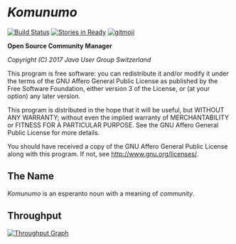 *Komunumo*
==========

[![Build Status](https://travis-ci.org/komunumo/komunumo-server.svg?branch=master)](https://travis-ci.org/komunumo/komunumo-server) [![Stories in Ready](https://badge.waffle.io/komunumo/komunumo-server.png?label=ready&title=ready)](http://waffle.io/komunumo/komunumo-server) [![gitmoji](https://img.shields.io/badge/gitmoji-%20😜%20😍-FFDD67.svg)](https://gitmoji.carloscuesta.me)

**Open Source Community Manager**

*Copyright (C) 2017 Java User Group Switzerland*

This program is free software: you can redistribute it and/or modify it under the terms of the GNU Affero General Public License as published by the Free Software Foundation, either version 3 of the License, or (at your option) any later version.

This program is distributed in the hope that it will be useful, but WITHOUT ANY WARRANTY; without even the implied warranty of MERCHANTABILITY or FITNESS FOR A PARTICULAR PURPOSE. See the GNU Affero General Public License for more details.

You should have received a copy of the GNU Affero General Public License along with this program.  If not, see <http://www.gnu.org/licenses/>.

## The Name

*Komunumo* is an esperanto noun with a meaning of *community*.

## Throughput

[![Throughput Graph](https://graphs.waffle.io/komunumo/komunumo-server/throughput.svg)](https://waffle.io/komunumo/komunumo-server/metrics/throughput)
